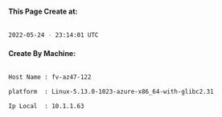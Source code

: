 
   
#### This Page Create at:

```bash

2022-05-24 - 23:14:01 UTC

```

#### Create By Machine:

```bash

Host Name : fv-az47-122

platform  : Linux-5.13.0-1023-azure-x86_64-with-glibc2.31

Ip Local  : 10.1.1.63

```

